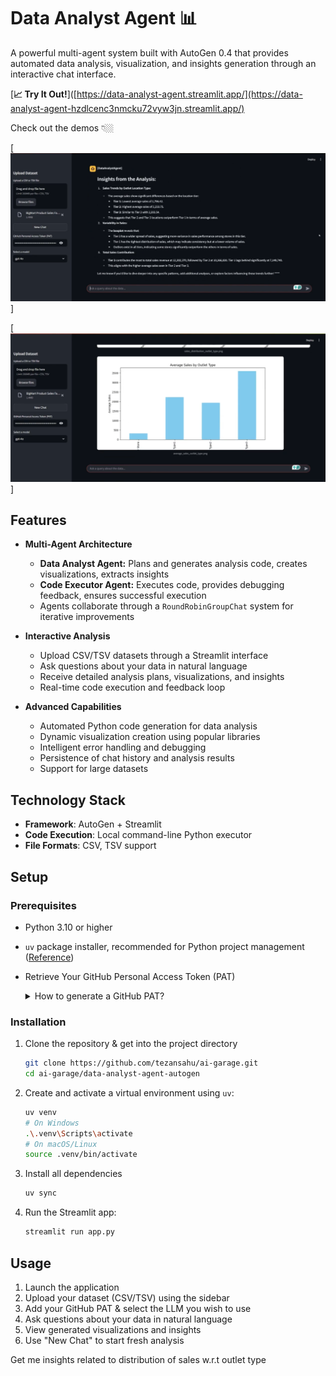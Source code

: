 # Data Analyst Agent 📊

A powerful multi-agent system built with AutoGen 0.4 that provides automated data analysis, visualization, and insights generation through an interactive chat interface.

[**📈 Try It Out!**]([https://data-analyst-agent.streamlit.app/](https://data-analyst-agent-hzdlcenc3nmcku72vyw3jn.streamlit.app/)


Check out the demos 👇🏼

[![Data Analyst Agent - Demo 1](./assets/demo-1.png)]

[![Data Analyst Agent - Demo 2](./assets/demo-2.png)]

## Features

- **Multi-Agent Architecture**
  - **Data Analyst Agent:** Plans and generates analysis code, creates visualizations, extracts insights
  - **Code Executor Agent:** Executes code, provides debugging feedback, ensures successful execution
  - Agents collaborate through a `RoundRobinGroupChat` system for iterative improvements

- **Interactive Analysis**
  - Upload CSV/TSV datasets through a Streamlit interface
  - Ask questions about your data in natural language
  - Receive detailed analysis plans, visualizations, and insights
  - Real-time code execution and feedback loop

- **Advanced Capabilities**
  - Automated Python code generation for data analysis
  - Dynamic visualization creation using popular libraries
  - Intelligent error handling and debugging
  - Persistence of chat history and analysis results
  - Support for large datasets

## Technology Stack

- **Framework**: AutoGen + Streamlit
- **Code Execution**: Local command-line Python executor
- **File Formats**: CSV, TSV support

## Setup

### Prerequisites
- Python 3.10 or higher
- `uv` package installer, recommended for Python project management ([Reference](https://docs.astral.sh/uv/#installation))
- Retrieve Your GitHub Personal Access Token (PAT)
    <details>
    <summary>How to generate a GitHub PAT?</summary>

    We'll use **Github Models Marketplace** to get free access to Large Language Models (LLMs) that will be used to create AI Agents.

    To access this service, you will need to create a **GitHub Personal Access Token (PAT)**.

    This can be done by going to your [Personal Access Tokens settings](https://github.com/settings/personal-access-tokens) in your GitHub Account.

    Select the `Fine-grained tokens` option on the left side of your screen.

    Then select `Generate new token`.

    Add a **Token Name** & within **Permissions**, select `Read-only` access for **Models**. Then click `Generate token`.
    </details>

### Installation
1. Clone the repository & get into the project directory
    ```sh
    git clone https://github.com/tezansahu/ai-garage.git
    cd ai-garage/data-analyst-agent-autogen
    ```

2. Create and activate a virtual environment using `uv`:
    ```sh
    uv venv
    # On Windows
    .\.venv\Scripts\activate
    # On macOS/Linux
    source .venv/bin/activate
    ```
3. Install all dependencies
    ```sh
    uv sync
    ```
4. Run the Streamlit app:
    ```sh
    streamlit run app.py
    ```

## Usage

1. Launch the application
2. Upload your dataset (CSV/TSV) using the sidebar
3. Add your GitHub PAT & select the LLM you wish to use
3. Ask questions about your data in natural language
4. View generated visualizations and insights
5. Use "New Chat" to start fresh analysis


Get me insights related to distribution of sales w.r.t outlet type
